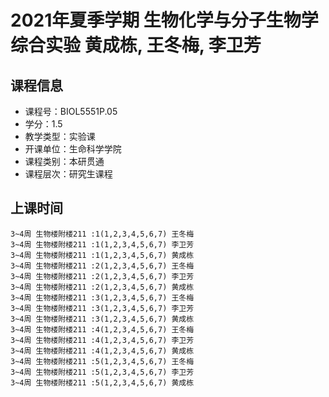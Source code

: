 # 2021年夏季学期 生物化学与分子生物学综合实验 黄成栋, 王冬梅, 李卫芳






## 课程信息

- 课程号：BIOL5551P.05
- 学分：1.5
- 教学类型：实验课
- 开课单位：生命科学学院
- 课程类别：本研贯通
- 课程层次：研究生课程

## 上课时间

```
3~4周 生物楼附楼211 :1(1,2,3,4,5,6,7) 王冬梅
3~4周 生物楼附楼211 :1(1,2,3,4,5,6,7) 李卫芳
3~4周 生物楼附楼211 :1(1,2,3,4,5,6,7) 黄成栋
3~4周 生物楼附楼211 :2(1,2,3,4,5,6,7) 王冬梅
3~4周 生物楼附楼211 :2(1,2,3,4,5,6,7) 李卫芳
3~4周 生物楼附楼211 :2(1,2,3,4,5,6,7) 黄成栋
3~4周 生物楼附楼211 :3(1,2,3,4,5,6,7) 王冬梅
3~4周 生物楼附楼211 :3(1,2,3,4,5,6,7) 李卫芳
3~4周 生物楼附楼211 :3(1,2,3,4,5,6,7) 黄成栋
3~4周 生物楼附楼211 :4(1,2,3,4,5,6,7) 王冬梅
3~4周 生物楼附楼211 :4(1,2,3,4,5,6,7) 李卫芳
3~4周 生物楼附楼211 :4(1,2,3,4,5,6,7) 黄成栋
3~4周 生物楼附楼211 :5(1,2,3,4,5,6,7) 王冬梅
3~4周 生物楼附楼211 :5(1,2,3,4,5,6,7) 李卫芳
3~4周 生物楼附楼211 :5(1,2,3,4,5,6,7) 黄成栋
```

